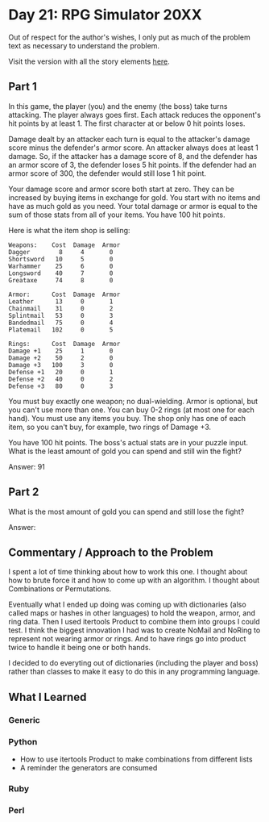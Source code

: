# Day 21: RPG Simulator 20XX

Out of respect for the author's wishes, I only put as much of the problem text as necessary to understand the problem.

Visit the version with all the story elements [here](https://adventofcode.com/2015/day/21).

## Part 1
In this game, the player (you) and the enemy (the boss) take turns attacking. The player always goes first. Each attack reduces the opponent's hit points by at least 1. The first character at or below 0 hit points loses.

Damage dealt by an attacker each turn is equal to the attacker's damage score minus the defender's armor score. An attacker always does at least 1 damage. So, if the attacker has a damage score of 8, and the defender has an armor score of 3, the defender loses 5 hit points. If the defender had an armor score of 300, the defender would still lose 1 hit point.

Your damage score and armor score both start at zero. They can be increased by buying items in exchange for gold. You start with no items and have as much gold as you need. Your total damage or armor is equal to the sum of those stats from all of your items. You have 100 hit points.

Here is what the item shop is selling:

    Weapons:    Cost  Damage  Armor
    Dagger        8     4       0
    Shortsword   10     5       0
    Warhammer    25     6       0
    Longsword    40     7       0
    Greataxe     74     8       0

    Armor:      Cost  Damage  Armor
    Leather      13     0       1
    Chainmail    31     0       2
    Splintmail   53     0       3
    Bandedmail   75     0       4
    Platemail   102     0       5

    Rings:      Cost  Damage  Armor
    Damage +1    25     1       0
    Damage +2    50     2       0
    Damage +3   100     3       0
    Defense +1   20     0       1
    Defense +2   40     0       2
    Defense +3   80     0       3

You must buy exactly one weapon; no dual-wielding. Armor is optional, but you can't use more than one. You can buy 0-2 rings (at most one for each hand). You must use any items you buy. The shop only has one of each item, so you can't buy, for example, two rings of Damage +3.

You have 100 hit points. The boss's actual stats are in your puzzle input. What is the least amount of gold you can spend and still win the fight?

Answer: 91


## Part 2
What is the most amount of gold you can spend and still lose the fight? 

Answer: 

## Commentary / Approach to the Problem
I spent a lot of time thinking about how to work this one. I thought about how to brute force it and how to come up with an algorithm. I thought about Combinations or Permutations. 

Eventually what I ended up doing was coming up with dictionaries (also called maps or hashes in other languages) to hold the weapon, armor, and ring data. Then I used itertools Product to combine them into groups I could test. I think the biggest innovation I had was to create NoMail and NoRing to represent not wearing armor or rings. And to have rings go into product twice to handle it being one or both hands. 

I decided to do everyting out of dictionaries (including the player and boss) rather than classes to make it easy to do this in any programming language. 

## What I Learned

### Generic

### Python
- How to use itertools Product to make combinations from different lists
- A reminder the generators are consumed
### Ruby

### Perl

